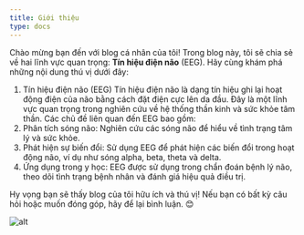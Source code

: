 ```yaml
---
title: Giới thiệu
type: docs
---
```


Chào mừng bạn đến với blog cá nhân của tôi! Trong blog này, tôi sẽ chia sẻ về hai lĩnh vực quan trọng: **Tín hiệu điện não** (EEG). Hãy cùng khám phá những nội dung thú vị dưới đây:

1. Tín hiệu điện não (EEG)
   Tín hiệu điện não là dạng tín hiệu ghi lại hoạt động điện của não bằng cách đặt điện cực lên da đầu. Đây là một lĩnh vực quan trọng trong nghiên cứu về hệ thống thần kinh và sức khỏe tâm thần. Các chủ đề liên quan đến EEG bao gồm:
2. Phân tích sóng não: Nghiên cứu các sóng não để hiểu về tình trạng tâm lý và sức khỏe.
3. Phát hiện sự biến đổi: Sử dụng EEG để phát hiện các biến đổi trong hoạt động não, ví dụ như sóng alpha, beta, theta và delta.
4. Ứng dụng trong y học: EEG được sử dụng trong chẩn đoán bệnh lý não, theo dõi tình trạng bệnh nhân và đánh giá hiệu quả điều trị.

Hy vọng bạn sẽ thấy blog của tôi hữu ích và thú vị! Nếu bạn có bất kỳ câu hỏi hoặc muốn đóng góp, hãy để lại bình luận. 😊

![alt](/images/intro.jpg)
